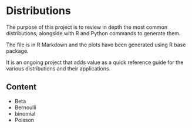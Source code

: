 # Distributions

The purpose of this project is to review in depth the most common distributions, alongside with R and Python commands to generate them.

The file is in R Markdown and the plots have been generated using R base package. 

It is an ongoing project that adds value as a quick reference guide for the various distributions and their applications. 

## Content

* Beta
* Bernoulli
* binomial
* Poisson
